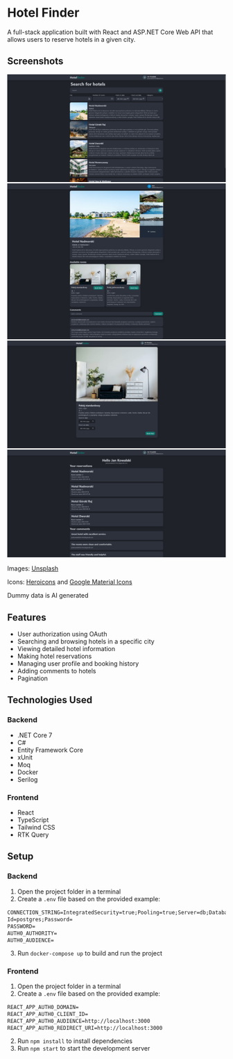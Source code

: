 # Hotel Finder
A full-stack application built with React and ASP.NET Core Web API that allows users to reserve hotels in a given city.

## Screenshots
<div style="text-align: center;">
  <img src="./res/main-page.png" alt="Main page">
</div>

<div style="text-align: center;">
  <img src="./res/detail-page.png" alt="Hotel detail page">
</div>

<div style="text-align: center;">
  <img src="./res/room-detail-page.png" alt="Room detail page">
</div>

<div style="text-align: center;">
  <img src="./res/user-details.png" alt="User detail page">
</div>

Images: [Unsplash](https://unsplash.com/)

Icons: [Heroicons](https://heroicons.com/) and [Google Material Icons](https://fonts.google.com/icons)

Dummy data is AI generated

## Features
- User authorization using OAuth
- Searching and browsing hotels in a specific city
- Viewing detailed hotel information
- Making hotel reservations
- Managing user profile and booking history
- Adding comments to hotels
- Pagination

## Technologies Used
### Backend
- .NET Core 7
- C#
- Entity Framework Core
- xUnit
- Moq
- Docker
- Serilog

### Frontend
- React
- TypeScript
- Tailwind CSS
- RTK Query


## Setup
### Backend
1. Open the project folder in a terminal
2. Create a `.env` file based on the provided example:
```
CONNECTION_STRING=IntegratedSecurity=true;Pooling=true;Server=db;Database=findhotel;Port=5432;User Id=postgres;Password=
PASSWORD=
AUTH0_AUTHORITY=
AUTH0_AUDIENCE=
```
3. Run `docker-compose up` to build and run the project
### Frontend
1. Open the project folder in a terminal
2. Create a `.env` file based on the provided example:
```
REACT_APP_AUTH0_DOMAIN=
REACT_APP_AUTH0_CLIENT_ID=
REACT_APP_AUTH0_AUDIENCE=http://localhost:3000
REACT_APP_AUTH0_REDIRECT_URI=http://localhost:3000
```
2. Run `npm install` to install dependencies
3. Run `npm start` to start the development server

